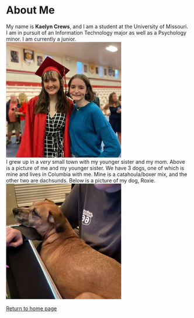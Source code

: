# About Me

My name is **Kaelyn Crews**, and I am a student at the University of Missouri. I am in pursuit of an Information Technology major as well as a Psychology minor. I am currently a junior.   
![Me and my younger sister](grad.jpg)  
I grew up in a *very* small town with my younger sister and my mom. Above is a picture of me and my younger sister. We have 3 dogs, one of which is mine and lives in Columbia with me. Mine is a catahoula/boxer mix, and the other two are dachsunds. Below is a picture of my dog, Roxie.   
![Roxie, my dog](roxie.jpg)

[Return to home page](./README.md)
